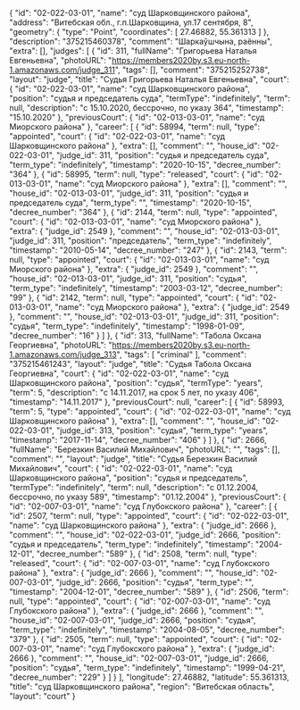 {
    "id": "02-022-03-01",
    "name": "суд Шарковщинского района",
    "address": "Витебская обл., г.п.Шарковщина, ул.17 сентября, 8",
    "geometry": {
        "type": "Point",
        "coordinates": [
            27.46882,
            55.361313
        ]
    },
    "description": "375215460378",
    "comment": "Шаркаўшчына, раённы",
    "extra": [],
    "judges": [
        {
            "id": 311,
            "fullName": "Григорьева Наталья Евгеньевна",
            "photoURL": "https://members2020by.s3.eu-north-1.amazonaws.com/judge_311",
            "tags": [],
            "comment": "375215252738",
            "layout": "judge",
            "title": "Судья Григорьева Наталья Евгеньевна",
            "court": {
                "id": "02-022-03-01",
                "name": "суд Шарковщинского района",
                "position": "судья и председатель суда",
                "termType": "indefinitely",
                "term": null,
                "description": "c 15.10.2020, бессрочно, по указу 364",
                "timestamp": "15.10.2020"
            },
            "previousCourt": {
                "id": "02-013-03-01",
                "name": "суд Миорского района"
            },
            "career": [
                {
                    "id": 58994,
                    "term": null,
                    "type": "appointed",
                    "court": {
                        "id": "02-022-03-01",
                        "name": "суд Шарковщинского района"
                    },
                    "extra": [],
                    "comment": "",
                    "house_id": "02-022-03-01",
                    "judge_id": 311,
                    "position": "судья и председатель суда",
                    "term_type": "indefinitely",
                    "timestamp": "2020-10-15",
                    "decree_number": "364"
                },
                {
                    "id": 58995,
                    "term": null,
                    "type": "released",
                    "court": {
                        "id": "02-013-03-01",
                        "name": "суд Миорского района"
                    },
                    "extra": [],
                    "comment": "",
                    "house_id": "02-013-03-01",
                    "judge_id": 311,
                    "position": "судья и председатель суда",
                    "term_type": "",
                    "timestamp": "2020-10-15",
                    "decree_number": "364"
                },
                {
                    "id": 2144,
                    "term": null,
                    "type": "appointed",
                    "court": {
                        "id": "02-013-03-01",
                        "name": "суд Миорского района"
                    },
                    "extra": {
                        "judge_id": 2549
                    },
                    "comment": "",
                    "house_id": "02-013-03-01",
                    "judge_id": 311,
                    "position": "председатель",
                    "term_type": "indefinitely",
                    "timestamp": "2010-05-14",
                    "decree_number": "247"
                },
                {
                    "id": 2143,
                    "term": null,
                    "type": "appointed",
                    "court": {
                        "id": "02-013-03-01",
                        "name": "суд Миорского района"
                    },
                    "extra": {
                        "judge_id": 2549
                    },
                    "comment": "",
                    "house_id": "02-013-03-01",
                    "judge_id": 311,
                    "position": "судья",
                    "term_type": "indefinitely",
                    "timestamp": "2003-03-12",
                    "decree_number": "99"
                },
                {
                    "id": 2142,
                    "term": null,
                    "type": "appointed",
                    "court": {
                        "id": "02-013-03-01",
                        "name": "суд Миорского района"
                    },
                    "extra": {
                        "judge_id": 2549
                    },
                    "comment": "",
                    "house_id": "02-013-03-01",
                    "judge_id": 311,
                    "position": "судья",
                    "term_type": "indefinitely",
                    "timestamp": "1998-01-09",
                    "decree_number": "16"
                }
            ]
        },
        {
            "id": 313,
            "fullName": "Табола Оксана Георгиевна",
            "photoURL": "https://members2020by.s3.eu-north-1.amazonaws.com/judge_313",
            "tags": [
                "criminal"
            ],
            "comment": "375215461243",
            "layout": "judge",
            "title": "Судья Табола Оксана Георгиевна",
            "court": {
                "id": "02-022-03-01",
                "name": "суд Шарковщинского района",
                "position": "судья",
                "termType": "years",
                "term": 5,
                "description": "c 14.11.2017, на срок 5 лет, по указу 406",
                "timestamp": "14.11.2017"
            },
            "previousCourt": null,
            "career": [
                {
                    "id": 58993,
                    "term": 5,
                    "type": "appointed",
                    "court": {
                        "id": "02-022-03-01",
                        "name": "суд Шарковщинского района"
                    },
                    "extra": [],
                    "comment": "",
                    "house_id": "02-022-03-01",
                    "judge_id": 313,
                    "position": "судья",
                    "term_type": "years",
                    "timestamp": "2017-11-14",
                    "decree_number": "406"
                }
            ]
        },
        {
            "id": 2666,
            "fullName": "Березкин Василий Михайлович",
            "photoURL": "",
            "tags": [],
            "comment": "",
            "layout": "judge",
            "title": "Судья Березкин Василий Михайлович",
            "court": {
                "id": "02-022-03-01",
                "name": "суд Шарковщинского района",
                "position": "судья и председатель",
                "termType": "indefinitely",
                "term": null,
                "description": "c 01.12.2004, бессрочно, по указу 589",
                "timestamp": "01.12.2004"
            },
            "previousCourt": {
                "id": "02-007-03-01",
                "name": "суд Глубокского района"
            },
            "career": [
                {
                    "id": 2507,
                    "term": null,
                    "type": "appointed",
                    "court": {
                        "id": "02-022-03-01",
                        "name": "суд Шарковщинского района"
                    },
                    "extra": {
                        "judge_id": 2666
                    },
                    "comment": "",
                    "house_id": "02-022-03-01",
                    "judge_id": 2666,
                    "position": "судья и председатель",
                    "term_type": "indefinitely",
                    "timestamp": "2004-12-01",
                    "decree_number": "589"
                },
                {
                    "id": 2508,
                    "term": null,
                    "type": "released",
                    "court": {
                        "id": "02-007-03-01",
                        "name": "суд Глубокского района"
                    },
                    "extra": {
                        "judge_id": 2666
                    },
                    "comment": "",
                    "house_id": "02-007-03-01",
                    "judge_id": 2666,
                    "position": "судья",
                    "term_type": "",
                    "timestamp": "2004-12-01",
                    "decree_number": "589"
                },
                {
                    "id": 2506,
                    "term": null,
                    "type": "appointed",
                    "court": {
                        "id": "02-007-03-01",
                        "name": "суд Глубокского района"
                    },
                    "extra": {
                        "judge_id": 2666
                    },
                    "comment": "",
                    "house_id": "02-007-03-01",
                    "judge_id": 2666,
                    "position": "судья",
                    "term_type": "indefinitely",
                    "timestamp": "2004-08-05",
                    "decree_number": "379"
                },
                {
                    "id": 2505,
                    "term": null,
                    "type": "appointed",
                    "court": {
                        "id": "02-007-03-01",
                        "name": "суд Глубокского района"
                    },
                    "extra": {
                        "judge_id": 2666
                    },
                    "comment": "",
                    "house_id": "02-007-03-01",
                    "judge_id": 2666,
                    "position": "судья",
                    "term_type": "indefinitely",
                    "timestamp": "1999-04-21",
                    "decree_number": "229"
                }
            ]
        }
    ],
    "longitude": 27.46882,
    "latitude": 55.361313,
    "title": "суд Шарковщинского района",
    "region": "Витебская область",
    "layout": "court"
}